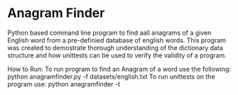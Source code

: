 # Anagram Finder
Python based command line program to find aall anagrams of a given English word from a pre-definied database of english words. This program was created to demostrate thorough understanding of the dictionary data structure and how unittests can be used to verify the validity of a program.

How to Run:
To run program to find an Anagram of a word use the following: python anagramfinder.py -f datasets/english.txt
To run unittests on the program use:                           python anagramfinder -t
